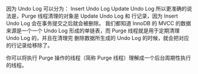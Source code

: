 因为 Undo Log 可以分为：
Insert Undo Log
Update Undo Log
所以更准确的说法是，Purge 线程清理的对象是 Update Undo Log 和 行记录，因为 Insert Undo Log 会在事务提交之后就会被删除。
我们都知道 InnoDB 的 MVCC 的数据来源是一个一个 Undo Log 形成的单链表，而 Purge 线程就是用于定期清理 Undo Log 的，并且在清理完 删除数据所生成的 Undo Log 的时候，就会把对应的行记录给移除了。

你可以将执行 Purge 操作的线程（简称 Purge 线程）理解成一个后台周期性执行的线程。